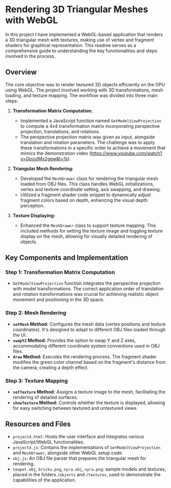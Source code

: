 # Rendering 3D Triangular Meshes with WebGL

In this project I have implemented a WebGL-based application that renders a 3D triangular mesh with textures, making use of vertex and fragment shaders for graphical representation. This readme serves as a comprehensive guide to understanding the key functionalities and steps involved in the process.

## Overview

The core objective was to render textured 3D objects efficiently on the GPU using WebGL. The project involved working with 3D transformations, mesh loading, and texture mapping. The workflow was divided into three main steps:

1. **Transformation Matrix Computation:**
   - Implemented a JavaScript function named `GetModelViewProjection` to compute a 4x4 transformation matrix incorporating perspective projection, translations, and rotations.
   - The perspective projection matrix was given as input, alongside translation and rotation parameters. The challenge was to apply these transformations in a specific order to achieve a movement that mimics the demonstration video (https://www.youtube.com/watch?v=GpvuIMx2ggw&t=1s).

2. **Triangular Mesh Rendering:**
   - Developed the `MeshDrawer` class for rendering the triangular mesh loaded from OBJ files. This class handles WebGL initializations, vertex and texture coordinate setting, axis swapping, and drawing.
   - Utilized a fragment shader code snippet to dynamically adjust fragment colors based on depth, enhancing the visual depth perception.

3. **Texture Displaying:**
   - Enhanced the `MeshDrawer` class to support texture mapping. This included methods for setting the texture image and toggling texture display on the mesh, allowing for visually detailed rendering of objects.

## Key Components and Implementation

### Step 1: Transformation Matrix Computation

- `GetModelViewProjection` function integrates the perspective projection with model transformations. The correct application order of translation and rotation transformations was crucial for achieving realistic object movement and positioning in the 3D space.

### Step 2: Mesh Rendering

- **`setMesh` Method:** Configures the mesh data (vertex positions and texture coordinates). It's designed to adapt to different OBJ files loaded through the UI.
- **`swapYZ` Method:** Provides the option to swap Y and Z axes, accommodating different coordinate system conventions used in OBJ files.
- **`draw` Method:** Executes the rendering process. The fragment shader modifies the green color channel based on the fragment's distance from the camera, creating a depth effect.

### Step 3: Texture Mapping

- **`setTexture` Method:** Assigns a texture image to the mesh, facilitating the rendering of detailed surfaces.
- **`showTexture` Method:** Controls whether the texture is displayed, allowing for easy switching between textured and untextured views.

## Resources and Files

- `project4.html`: Hosts the user interface and integrates various JavaScript/WebGL functionalities.
- `project4.js`: Contains the implementations of `GetModelViewProjection` and `MeshDrawer`, alongside other WebGL setup code.
- `obj.js`: An OBJ file parser that prepares the triangular mesh for rendering.
- `teapot.obj`, `bricks.png`, `nyra.obj`, `nyra.png`: sample models and textures, placed in the folders `/objects` and `/textures`, used to demonstrate the capabilities of the application.

